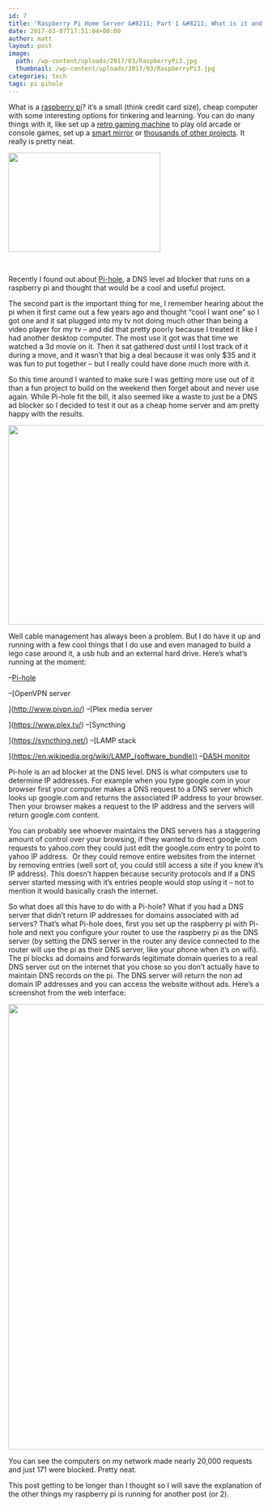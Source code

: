 ```yaml
---
id: 7
title: 'Raspberry Pi Home Server &#8211; Part 1 &#8211; What is it and what can it do?'
date: 2017-03-07T17:51:04+00:00
author: matt
layout: post
image: 
  path: /wp-content/uploads/2017/03/RaspberryPi3.jpg
  thumbnail: /wp-content/uploads/2017/03/RaspberryPi3.jpg
categories: tech
tags: pi pihole
---
```

What is a [raspberry pi](https://en.wikipedia.org/wiki/Raspberry_Pi)? it&#8217;s a small (think credit card size), cheap computer with some interesting options for tinkering and learning. You can do many things with it, like set up a [retro gaming machine](https://retropie.org.uk/) to play old arcade or console games, set up a [smart mirror](https://www.raspberrypi.org/blog/magic-mirror/) or [thousands of other projects](https://www.google.com/search?q=raspberry+pi+projects). It really is pretty neat.<!--more-->

[<img class="aligncenter wp-image-14 size-medium" src="http://pickytri.com/wp-content/uploads/2017/03/RaspberryPi3-300x196.jpg" alt="" width="300" height="196" srcset="https://pickytri.com/wp-content/uploads/2017/03/RaspberryPi3-300x196.jpg 300w, https://pickytri.com/wp-content/uploads/2017/03/RaspberryPi3-768x502.jpg 768w, https://pickytri.com/wp-content/uploads/2017/03/RaspberryPi3-1024x669.jpg 1024w, https://pickytri.com/wp-content/uploads/2017/03/RaspberryPi3.jpg 1500w" sizes="(max-width: 300px) 100vw, 300px" />](http://pickytri.com/wp-content/uploads/2017/03/RaspberryPi3.jpg)

&nbsp;

Recently I found out about [Pi-hole](https://pi-hole.net/), a DNS level ad blocker that runs on a raspberry pi and thought that would be a cool and useful project.

The second part is the important thing for me, I remember hearing about the pi when it first came out a few years ago and thought &#8220;cool I want one&#8221; so I got one and it sat plugged into my tv not doing much other than being a video player for my tv &#8211; and did that pretty poorly because I treated it like I had another desktop computer. The most use it got was that time we watched a 3d movie on it. Then it sat gathered dust until I lost track of it during a move, and it wasn&#8217;t that big a deal because it was only $35 and it was fun to put together &#8211; but I really could have done much more with it.

So this time around I wanted to make sure I was getting more use out of it than a fun project to build on the weekend then forget about and never use again. While Pi-hole fit the bill, it also seemed like a waste to just be a DNS ad blocker so I decided to test it out as a cheap home server and am pretty happy with the results.

[<img class="aligncenter wp-image-21 size-large" src="http://pickytri.com/wp-content/uploads/2017/03/IMG_20170307_095809-1024x768.jpg" alt="" width="525" height="394" srcset="https://pickytri.com/wp-content/uploads/2017/03/IMG_20170307_095809-1024x768.jpg 1024w, https://pickytri.com/wp-content/uploads/2017/03/IMG_20170307_095809-300x225.jpg 300w, https://pickytri.com/wp-content/uploads/2017/03/IMG_20170307_095809-768x576.jpg 768w" sizes="(max-width: 525px) 100vw, 525px" />](http://pickytri.com/wp-content/uploads/2017/03/IMG_20170307_095809.jpg)

Well cable management has always been a problem. But I do have it up and running with a few cool things that I do use and even managed to build a lego case around it, a usb hub and an external hard drive. Here&#8217;s what&#8217;s running at the moment:

&#8211;[Pi-hole](https://pi-hole.net/)
  
&#8211;[OpenVPN server
  
](http://www.pivpn.io/) &#8211;[Plex media server
  
](https://www.plex.tv/) &#8211;[Syncthing
  
](https://syncthing.net/) &#8211;[LAMP stack
  
](https://en.wikipedia.org/wiki/LAMP_(software_bundle)) &#8211;[DASH monitor](https://jumpifzero.wordpress.com/2014/04/15/installing-linux-dash-on-nginx-on-raspberry-pi/)

Pi-hole is an ad blocker at the DNS level. DNS is what computers use to determine IP addresses. For example when you type google.com in your browser first your computer makes a DNS request to a DNS server which looks up google.com and returns the associated IP address to your browser. Then your browser makes a request to the IP address and the servers will return google.com content.

You can probably see whoever maintains the DNS servers has a staggering amount of control over your browsing, if they wanted to direct google.com requests to yahoo.com they could just edit the google.com entry to point to yahoo IP address.  Or they could remove entire websites from the internet by removing entries (well sort of, you could still access a site if you knew it&#8217;s IP address). This doesn&#8217;t happen because security protocols and if a DNS server started messing with it&#8217;s entries people would stop using it &#8211; not to mention it would basically crash the internet.

So what does all this have to do with a Pi-hole? What if you had a DNS server that didn&#8217;t return IP addresses for domains associated with ad servers? That&#8217;s what Pi-hole does, first you set up the raspberry pi with Pi-hole and next you configure your router to use the raspberry pi as the DNS server (by setting the DNS server in the router any device connected to the router will use the pi as their DNS server, like your phone when it&#8217;s on wifi). The pi blocks ad domains and forwards legitimate domain queries to a real DNS server out on the internet that you chose so you don&#8217;t actually have to maintain DNS records on the pi. The DNS server will return the non ad domain IP addresses and you can access the website without ads. Here&#8217;s a screenshot from the web interface:

[<img class="aligncenter wp-image-26 size-full" src="http://pickytri.com/wp-content/uploads/2017/03/pihole.jpg" alt="" width="942" height="880" srcset="https://pickytri.com/wp-content/uploads/2017/03/pihole.jpg 942w, https://pickytri.com/wp-content/uploads/2017/03/pihole-300x280.jpg 300w, https://pickytri.com/wp-content/uploads/2017/03/pihole-768x717.jpg 768w" sizes="(max-width: 706px) 89vw, (max-width: 767px) 82vw, 740px" />](http://pickytri.com/wp-content/uploads/2017/03/pihole.jpg)

You can see the computers on my network made nearly 20,000 requests and just 171 were blocked. Pretty neat.

This post getting to be longer than I thought so I will save the explanation of the other things my raspberry pi is running for another post (or 2).
